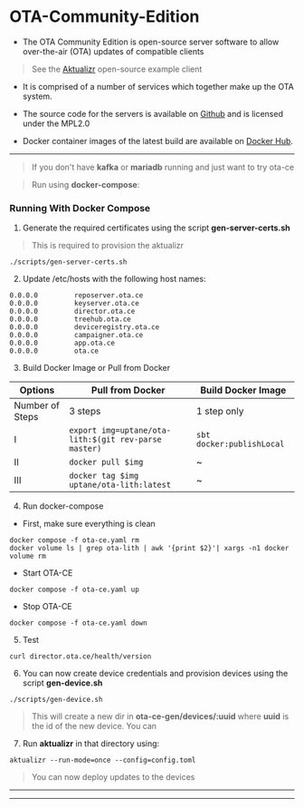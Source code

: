 # OTA-Community-Edition

- The OTA Community Edition is open-source server software to allow over-the-air (OTA) updates of compatible clients

> See the [Aktualizr](https://github.com/advancedtelematic/aktualizr) open-source example client

- It is comprised of a number of services which together make up the OTA system.

- The source code for the servers is available on [Github](https://github.com/advancedtelematic) and is licensed under the MPL2.0

- Docker container images of the latest build are available on [Docker Hub](https://hub.docker.com/u/advancedtelematic).
---
> If you don't have **kafka** or **mariadb** running and just want to try ota-ce

> Run using **docker-compose**:
### Running With Docker Compose
1. Generate the required certificates using the script **gen-server-certs.sh**
>This is required to provision the aktualizr
```
./scripts/gen-server-certs.sh
```
2. Update /etc/hosts with the following host names:

```
0.0.0.0         reposerver.ota.ce
0.0.0.0         keyserver.ota.ce
0.0.0.0         director.ota.ce
0.0.0.0         treehub.ota.ce
0.0.0.0         deviceregistry.ota.ce
0.0.0.0         campaigner.ota.ce
0.0.0.0         app.ota.ce
0.0.0.0         ota.ce
```

3. Build Docker Image or Pull from Docker

|     Options     |Pull from Docker            | Build Docker Image            |
|----------------|-------------------------------|-----------------------------|
|Number of Steps|3 steps|1 step only|
|I|`export img=uptane/ota-lith:$(git rev-parse master)`|`sbt docker:publishLocal`|
|II|`docker pull $img`|      ~     |
|III|`docker tag $img uptane/ota-lith:latest`|~|

4. Run docker-compose

- First, make sure everything is clean
```
docker compose -f ota-ce.yaml rm
docker volume ls | grep ota-lith | awk '{print $2}'| xargs -n1 docker volume rm

```
- Start OTA-CE
```
docker compose -f ota-ce.yaml up
```
- Stop OTA-CE
```
docker compose -f ota-ce.yaml down
```

5. Test

```
curl director.ota.ce/health/version
```

6. You can now create device credentials and provision devices using the script **gen-device.sh**

 ```
 ./scripts/gen-device.sh
 ```
 > This will create a new dir in **ota-ce-gen/devices/:uuid** where **uuid** is the id of the new device. You can

7. Run **aktualizr** in that directory using:
```
aktualizr --run-mode=once --config=config.toml
```   
  > You can now deploy updates to the devices
---
---
